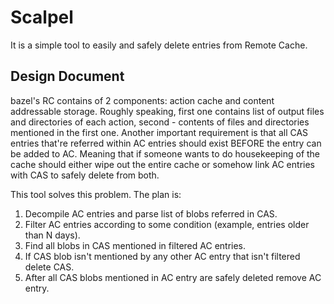 # Scalpel
It is a simple tool to easily and safely delete entries from Remote Cache.

## Design Document
bazel's RC contains of 2 components: action cache and content addressable storage.
Roughly speaking, first one contains list of output files and directories
of each action, second - contents of files and directories mentioned in the first one.
Another important requirement is that all CAS entries that're referred within AC entries
should exist BEFORE the entry can be added to AC. Meaning that if someone wants to 
do housekeeping of the cache should either wipe out the entire cache or somehow
link AC entries with CAS to safely delete from both.

This tool solves this problem. The plan is:
1. Decompile AC entries and parse list of blobs referred in CAS.
2. Filter AC entries according to some condition (example, entries older than N days).
3. Find all blobs in CAS mentioned in filtered AC entries.
4. If CAS blob isn't mentioned by any other AC entry that isn't filtered delete CAS.
5. After all CAS blobs mentioned in AC entry are safely deleted remove AC entry.

